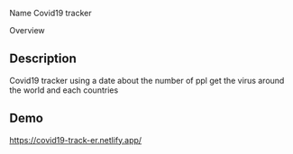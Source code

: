 Name
Covid19 tracker

Overview

## Description
Covid19 tracker using a date about the number of ppl get the virus around the world and each countries

## Demo
https://covid19-track-er.netlify.app/



